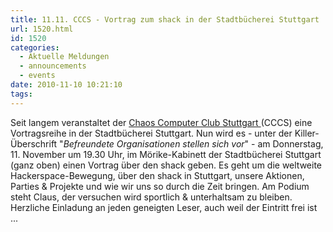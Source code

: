 ```yaml
---
title: 11.11. CCCS - Vortrag zum shack in der Stadtbücherei Stuttgart
url: 1520.html
id: 1520
categories:
  - Aktuelle Meldungen
  - announcements
  - events
date: 2010-11-10 10:21:10
tags:
---
```


Seit langem veranstaltet der [Chaos Computer Club Stuttgart ](http://www.cccs.de/wiki/bin/view/Main/VorTraege#Vortragsreihe_des_CCCS)(CCCS) eine Vortragsreihe in der Stadtbücherei Stuttgart. Nun wird es - unter der Killer-Überschrift "_Befreundete Organisationen stellen sich vor_" - am Donnerstag, 11\. November um 19.30 Uhr, im Mörike-Kabinett der Stadtbücherei Stuttgart (ganz oben) einen Vortrag über den shack geben. 
Es geht um die weltweite Hackerspace-Bewegung, über den shack in Stuttgart, unsere Aktionen, Parties & Projekte und wie wir uns so durch die Zeit bringen. Am Podium steht Claus, der versuchen wird sportlich & unterhaltsam zu bleiben.
Herzliche Einladung an jeden geneigten Leser, auch weil der Eintritt frei ist ...